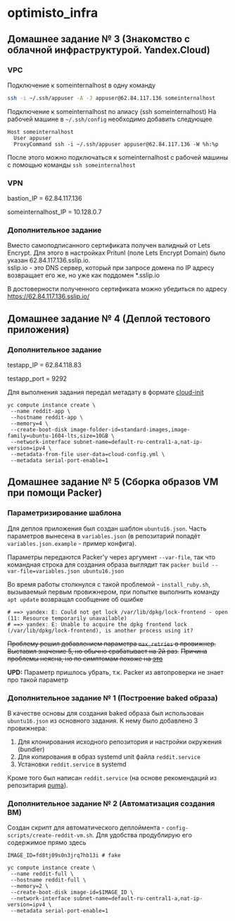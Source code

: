 # optimisto_infra
## Домашнее задание № 3 (Знакомство с облачной инфраструктурой. Yandex.Cloud)
### VPC
Подключение к someinternalhost в одну команду
```bash
ssh -i ~/.ssh/appuser -A -J appuser@62.84.117.136 someinternalhost
```

Подключение к someinternalhost по алиасу (ssh someinternalhost)
На рабочей машине в `~/.ssh/config` необходимо добавить следующее

```
Host someinternalhost
  User appuser
  ProxyCommand ssh -i ~/.ssh/appuser appuser@62.84.117.136 -W %h:%p
```

После этого можно подключаться к someinternalhost с рабочей машины с помощью команды `ssh someinternalhost`

### VPN
bastion_IP = 62.84.117.136

someinternalhost_IP = 10.128.0.7

### Дополнительное задание
Вместо самоподписанного сертификата получен валидный от Lets Encrypt.
Для этого в настройках Pritunl (поле Lets Encrypt Domain) было указан 62.84.117.136.sslip.io.\
sslip.io - это DNS сервер, который при запросе домена по IP адресу возвращает его же, но уже как поддомен *.sslip.io

В достоверности полученного сертификата можно убедиться по адресу https://62.84.117.136.sslip.io/

## Домашнее задание № 4 (Деплой тестового приложения)

### Дополнительное задание
testapp_IP = 62.84.118.83

testapp_port = 9292

Для выполнения задания передал метадату в формате [cloud-init](https://cloud-init.io/)

```
yc compute instance create \
 --name reddit-app \
 --hostname reddit-app \
 --memory=4 \
 --create-boot-disk image-folder-id=standard-images,image-family=ubuntu-1604-lts,size=10GB \
 --network-interface subnet-name=default-ru-central1-a,nat-ip-version=ipv4 \
 --metadata-from-file user-data=cloud-config.yml \
 --metadata serial-port-enable=1
```

## Домашнее задание № 5 (Сборка образов VM при помощи Packer)

### Параметризирование шаблона
Для деплоя приложения был создан шаблон `ubuntu16.json`. Часть параметров вынесена в `variables.json` (в репозитарий попадёт `variables.json.example` - пример конфига).

Параметры передаются Packer'у через аргумент `--var-file`, так что командная строка для создания образа выглядит так
`packer build --var-file=variables.json ubuntu16.json`

Во время работы столкнулся с такой проблемой - `install_ruby.sh`, вызываемый первым провижнером, при попытке выполнить команду `apt update` возвращал сообщение об ошибке

```
# ==> yandex: E: Could not get lock /var/lib/dpkg/lock-frontend - open (11: Resource temporarily unavailable)
# ==> yandex: E: Unable to acquire the dpkg frontend lock (/var/lib/dpkg/lock-frontend), is another process using it?
```

~~Проблему решил добавлением параметра `max_retries` в провижнер. Выставил значение 5, но обычно срабатывает на 2й раз.~~
~~Причина проблемы неясна, но по симптомам похоже на [это](https://github.com/actions/virtual-environments/issues/1120)~~

__UPD:__ Параметр пришлось убрать, т.к. Packer из автопроверки не знает про такой параметр

### Дополнительное задание № 1 (Построение baked образа)
В качестве основы для создания baked образа был использован `ubuntu16.json` из основного задания.
К нему было добавлено 3 провижнера:
1. Для клонирования исходного репозитория и настройки окружения (bundler)
2. Для копирования в образ systemd unit файла `reddit.service`
3. Установки `reddit.service` в systemd

Кроме того был написан `reddit.service` (на основе рекомендаций из репозитария [puma](https://github.com/puma/puma/blob/master/docs/systemd.md)).

### Дополнительное задание № 2 (Автоматизация создания ВМ)
Создан скрипт для автоматического деплоймента - `config-scripts/create-reddit-vm.sh`.
Для удобства продублирую его содержимое прямо здесь

```
IMAGE_ID=fd8tj09s0n3jrq7hb13i # fake

yc compute instance create \
 --name reddit-full \
 --hostname reddit-full \
 --memory=2 \
 --create-boot-disk image-id=$IMAGE_ID \
 --network-interface subnet-name=default-ru-central1-a,nat-ip-version=ipv4 \
 --metadata serial-port-enable=1
```
